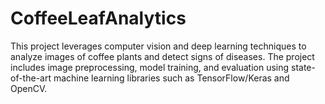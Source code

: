 # CoffeeLeafAnalytics
This project leverages computer vision and deep learning techniques to analyze images of coffee plants and detect signs of diseases. The project includes image preprocessing, model training, and evaluation using state-of-the-art machine learning libraries such as TensorFlow/Keras and OpenCV.
